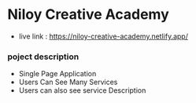 # Niloy Creative Academy
* live link : https://niloy-creative-academy.netlify.app/
### poject description
* Single Page Application
* Users Can See Many Services
* Users can also see service Description